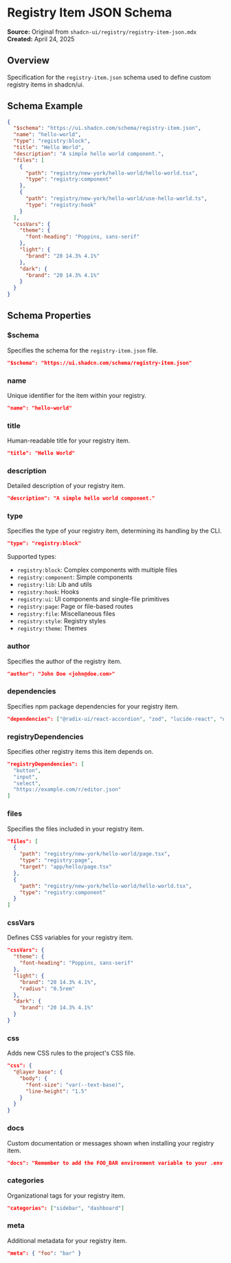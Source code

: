 # Registry Item JSON Schema

**Source:** Original from `shadcn-ui/registry/registry-item-json.mdx`  
**Created:** April 24, 2025  

## Overview
Specification for the `registry-item.json` schema used to define custom registry items in shadcn/ui.

## Schema Example

```json
{
  "$schema": "https://ui.shadcn.com/schema/registry-item.json",
  "name": "hello-world",
  "type": "registry:block",
  "title": "Hello World",
  "description": "A simple hello world component.",
  "files": [
    {
      "path": "registry/new-york/hello-world/hello-world.tsx",
      "type": "registry:component"
    },
    {
      "path": "registry/new-york/hello-world/use-hello-world.ts",
      "type": "registry:hook"
    }
  ],
  "cssVars": {
    "theme": {
      "font-heading": "Poppins, sans-serif"
    },
    "light": {
      "brand": "20 14.3% 4.1%"
    },
    "dark": {
      "brand": "20 14.3% 4.1%"
    }
  }
}
```

## Schema Properties

### $schema
Specifies the schema for the `registry-item.json` file.
```json
"$schema": "https://ui.shadcn.com/schema/registry-item.json"
```

### name
Unique identifier for the item within your registry.
```json
"name": "hello-world"
```

### title
Human-readable title for your registry item.
```json
"title": "Hello World"
```

### description
Detailed description of your registry item.
```json
"description": "A simple hello world component."
```

### type
Specifies the type of your registry item, determining its handling by the CLI.

```json
"type": "registry:block"
```

Supported types:
- `registry:block`: Complex components with multiple files
- `registry:component`: Simple components
- `registry:lib`: Lib and utils
- `registry:hook`: Hooks
- `registry:ui`: UI components and single-file primitives
- `registry:page`: Page or file-based routes
- `registry:file`: Miscellaneous files
- `registry:style`: Registry styles
- `registry:theme`: Themes

### author
Specifies the author of the registry item.
```json
"author": "John Doe <john@doe.com>"
```

### dependencies
Specifies npm package dependencies for your registry item.
```json
"dependencies": ["@radix-ui/react-accordion", "zod", "lucide-react", "name@1.0.2"]
```

### registryDependencies
Specifies other registry items this item depends on.
```json
"registryDependencies": [
  "button", 
  "input", 
  "select", 
  "https://example.com/r/editor.json"
]
```

### files
Specifies the files included in your registry item.
```json
"files": [
  {
    "path": "registry/new-york/hello-world/page.tsx",
    "type": "registry:page",
    "target": "app/hello/page.tsx"
  },
  {
    "path": "registry/new-york/hello-world/hello-world.tsx",
    "type": "registry:component"
  }
]
```

### cssVars
Defines CSS variables for your registry item.
```json
"cssVars": {
  "theme": {
    "font-heading": "Poppins, sans-serif"
  },
  "light": {
    "brand": "20 14.3% 4.1%",
    "radius": "0.5rem"
  },
  "dark": {
    "brand": "20 14.3% 4.1%"
  }
}
```

### css
Adds new CSS rules to the project's CSS file.
```json
"css": {
  "@layer base": {
    "body": {
      "font-size": "var(--text-base)",
      "line-height": "1.5"
    }
  }
}
```

### docs
Custom documentation or messages shown when installing your registry item.
```json
"docs": "Remember to add the FOO_BAR environment variable to your .env file."
```

### categories
Organizational tags for your registry item.
```json
"categories": ["sidebar", "dashboard"]
```

### meta
Additional metadata for your registry item.
```json
"meta": { "foo": "bar" }
```
